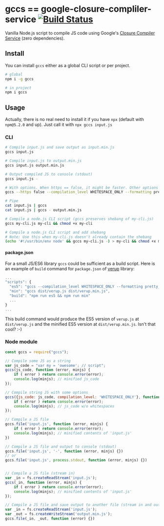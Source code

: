 
# gccs == google-closure-compliler-service [![Build Status](https://travis-ci.org/duzun/gccs.svg?branch=master)](https://travis-ci.org/duzun/gccs)

Vanilla Node.js script to compile JS code using 
Google's [Closure Compiler Service](https://closure-compiler.appspot.com/home) (zero dependencies).

## Install 

You can install `gccs` either as a global CLI script or per project.

```sh
# global
npm i -g gccs

# in project
npm i gccs
```


## Usage

Actually, there is no real need to install it if you have `npx` (default with `npm@5.2.0` and up).
Just call it with `npx gccs input.js`

### CLI

```sh
# Compile input.js and save output as input.min.js
gccs input.js

# Compile input.js to output.min.js
gccs input.js output.min.js

# Output compiled JS to console (stdout)
gccs input.js -

# With options. When https == false, it might be faster. Other options go to GCC service
gccs --https false --compilation_level WHITESPACE_ONLY --formatting pretty_print -- input.es6.js output.es5.js

# Pipe
cat input.js | gccs
cat input.js | gccs - output.min.js

# Compile a node.js CLI script (gccs preserves shebang of my-cli.js)
gccs my-cli.js my-cli && chmod +x my-cli

# Compile a node.js CLI script and add shebang
# Note: Use this when my-cli.js doesn't already contain the shebang
(echo '#!/usr/bin/env node' && gccs my-cli.js -) > my-cli && chmod +x my-cli
```

#### package.json

For a small JS/ES6 library `gccs` could be sufficient as a build script.
Here is an example of `build` command for `package.json`
of [verup](https://github.com/duzun/verup) library:

```js
...
"scripts": {
  "es5": "gccs --compilation_level WHITESPACE_ONLY --formatting pretty_print -- verup.js dist/verup.js",
  "min": "gccs dist/verup.js dist/verup.min.js",
  "build": "npm run es5 && npm run min"
  ...
}
...
```

This build command would produce the ES5 version of `verup.js` at `dist/verup.js`
and the minified ES5 version at `dist/verup.min.js`.
Isn't that cool? :-)


### Node module

```js
const gccs = require("gccs");

// Compile some JS as a string
var js_code = "var my = 'owesome'; // script";
gccs(js_code, function (error, minjs) {
    if ( error ) return console.error(error);
    console.log(minjs); // minified js_code
});

// Compile string JS with some options
gccs({js_code: js_code, compilation_level: 'WHITESPACE_ONLY'}, function (error, minjs) {
    if ( error ) return console.error(error);
    console.log(minjs); // js_code w/o whitespaces
});

// Compile a JS file
gccs.file('input.js', function (error, minjs) {
    if ( error ) return console.error(error);
    console.log(minjs); // minified contents of 'input.js'
})

// Compile a JS file and output to console (stdout)
gccs.file('input.js', '-', function (error, minjs) {})
// or
gccs.file('input.js', process.stdout, function (error, minjs) {})


// Compile a JS file (stream in)
var _in = fs.createReadStream('input.js');
gccs(_in, function (error, minjs) {
    if ( error ) return console.error(error);
    console.log(minjs); // minified contents of 'input.js'
});

// Compile a JS file and save output to another file (stream in and out)
var _in = fs.createReadStream('input.js');
var _out = fs.createWriteStream('output.min.js');
gccs.file(_in, _out, function (error) {})

```
